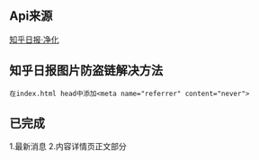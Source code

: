## Api来源
   <a href="https://github.com/Fi2zz/ZhihuDailyPurify"> 知乎日报·净化</a>

## 知乎日报图片防盗链解决方法
    在index.html head中添加<meta name="referrer" content="never">
## 已完成
   1.最新消息
   2.内容详情页正文部分
